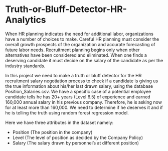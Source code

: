 # Truth-or-Bluff-Detector-HR-Analytics
When HR planning indicates the need for additional labor, organizations have a number of choices to make. Careful HR planning must consider the overall growth prospects of the organization and accurate forecasting of future labor needs. Recruitment planning begins only when other alternatives have been considered and eliminated. When one finds a deserving candidate it must
decide on the salary of the candidate as per the industry standards.

In this project we need to make a truth or bluff detector for the HR recruitment salary negotiation process to check if a candidate is giving us the true information about his/her last drawn salary, using the database Position_Salaries.csv. We have a specific case of a potential employee candidate tells he has 20+ years (Level 6.5) of experience and earned 160,000 annual salary in his previous company. Therefore, he is asking now for at least more than 160,000. We need to determine if he deserves it and if he is telling the truth using random forest regression model.

Here we have three attributes in the dataset namely:
- Position (The position in the company) 
- Level (The level of position as decided by the Company Policy) 
- Salary (The salary drawn by personnel’s at different position)
